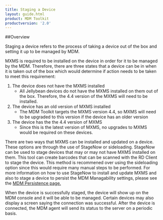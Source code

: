 ```yaml
---
title: Staging a Device
layout: guide.html
product: MDM Toolkit
productversion: '2.0'
---
```


##Overview

Staging a device refers to the process of taking a device out of the box and setting it up to be managed by MDM.

MXMS is required to be installed on the device in order for it to be managed by the MDM. Therefore, there are three states that a device can be in when it is taken out of the box which would determine if action needs to be taken to meet this requirement:

1. The device does not have the MXMS installed
	* All Jellybean devices do not have the MXMS installed on them out of the box. Therefore, the 4.4 version of the MXMS will need to be installed.
2. The device has an old version of MXMS installed
	* The MDM Toolkit targets the MXMS version 4.4, so MXMS will need to be upgraded to this version if the device has an older version
3. The device has the the 4.4 version of MXMS
	* Since this is the latest version of MXMS, no upgrades to MXMS would be required on these devices.
	
There are two ways that MXMS can be installed and updated on a device. These options are through the use of StageNow or sideloading. StageNow can be used to stage devices that may or may not have MXMS installed on them. This tool can create barcodes that can be scanned with the RD Client to stage the device. This method is recommened over using the sideloading option since this would require many manual steps to be performed. For more information on how to use StageNow to install and update MXMS and also to stage a device to persist the MDM Managability settings, please see the [MDM Persistence page.](../guide/MDM/persistence)

When the device is successfully staged, the device will show up on the MDM console and it will be able to be managed. Certain devices may also display a screen saying the connection was successful. After the device is connected, the MDM agent will send its status to the server on a periodic basis.